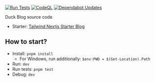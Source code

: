[![Run Tests](https://github.com/pixelated-ducky/blogtemplate/actions/workflows/test.yml/badge.svg)](https://github.com/pixelated-ducky/blogtemplate/actions/workflows/test.yml) [![CodeQL](https://github.com/pixelated-ducky/blogtemplate/actions/workflows/github-code-scanning/codeql/badge.svg)](https://github.com/pixelated-ducky/blogtemplate/actions/workflows/github-code-scanning/codeql) [![Dependabot Updates](https://github.com/pixelated-ducky/blogtemplate/actions/workflows/dependabot/dependabot-updates/badge.svg)](https://github.com/pixelated-ducky/blogtemplate/actions/workflows/dependabot/dependabot-updates)

Duck Blog source code

- Starter: [Tailwind Nextjs Starter Blog](https://github.com/timlrx/tailwind-nextjs-starter-blog)


## How to start?

- Install: `pnpm install`
  - For Windows, run additionally: `$env:PWD = $(Get-Location).Path`
- Run: `dev`
- Run tests: `pnpm test`
- Debug: `dev`
